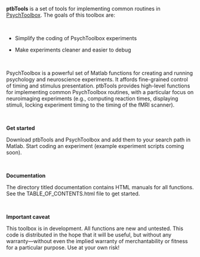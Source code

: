 **ptbTools** is a set of tools for implementing common routines in
[PsychToolbox][1]. The goals of this toolbox are:

[1]: <http://psychtoolbox.org>

 

-   Simplify the coding of PsychToolbox experiments

-   Make experiments cleaner and easier to debug

 

PsychToolbox is a powerful set of Matlab functions for creating and running
psychology and neuroscience experiments. It affords fine-grained control of
timing and stimulus presentation. ptbTools provides high-level functions for
implementing common PsychToolbox routines, with a particular focus on
neuroimaging experiments (e.g., computing reaction times, displaying stimuli,
locking experiment timing to the timing of the fMRI scanner).

 

**Get started**

Download ptbTools and PsychToolbox and add them to your search path in Matlab.
Start coding an experiment (example experiment scripts coming soon).

 

**Documentation**

The directory titled documentation contains HTML manuals for all functions. See
the TABLE\_OF\_CONTENTS.html file to get started.

 

**Important caveat**

This toolbox is in development. All functions are new and untested. This code is
distributed in the hope that it will be useful, but without any warranty—without
even the implied warranty of merchantability or fitness for a particular
purpose. Use at your own risk!

 
